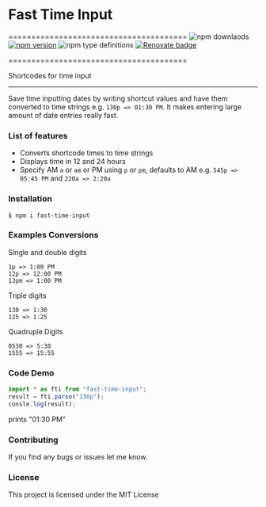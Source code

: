 # Fast Time Input

=======================================
![npm downlaods](https://img.shields.io/npm/dm/fast-time-input.svg?style=for-the-badge)
[![npm version](https://img.shields.io/npm/v/fast-time-input.svg?style=for-the-badge)](https://www.npmjs.com/package/fast-time-input)
![npm type definitions](https://img.shields.io/npm/types/fast-time-input.svg?style=for-the-badge)
[![Renovate badge](https://img.shields.io/badge/renovate-enabled-brightgreen.svg?style=for-the-badge)](https://renovatebot.com/)

=======================================

Shortcodes for time input

---

Save time inputting dates by writing shortcut values and have them converted to time strings e.g. `130p => 01:30 PM`. It makes entering large amount of date entries really fast.

### List of features

- Converts shortcode times to time strings
- Displays time in 12 and 24 hours
- Specify AM `a` or `am` or PM using `p` or `pm`, defaults to AM e.g. `545p => 05:45 PM` and `220a => 2:20a`

### Installation

```shell
$ npm i fast-time-input
```

### Examples Conversions

Single and double digits

```
1p => 1:00 PM
12p => 12:00 PM
13pm => 1:00 PM
```

Triple digits

```
130 => 1:30
125 => 1:25
```

Quadruple Digits

```
0530 => 5:30
1555 => 15:55
```

### Code Demo

```js
import * as fti from "fast-time-input";
result = fti.parse("130p");
consle.log(result);
```

prints "01:30 PM"

### Contributing

If you find any bugs or issues let me know.

### License

This project is licensed under the MIT License
